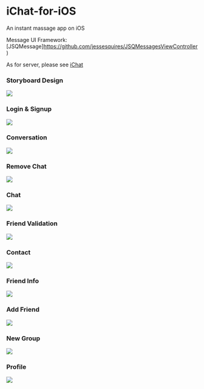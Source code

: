 # iChat-for-iOS
An instant massage app on iOS

Message UI Framework: [JSQMessage]https://github.com/jessesquires/JSQMessagesViewController)

As for server, please see [iChat](https://github.com/Sylvanuszhy/iChat)

### Storyboard Design
![](https://github.com/Sylvanuszhy/iChat-for-iOS/blob/master/UI/storyboard.png)

### Login & Signup
![](https://github.com/Sylvanuszhy/iChat-for-iOS/blob/master/UI/iloginsign.png)

### Conversation
![](https://github.com/Sylvanuszhy/iChat-for-iOS/blob/master/UI/iconversation.png)

### Remove Chat
![](https://github.com/Sylvanuszhy/iChat-for-iOS/blob/master/UI/iremove.png)

### Chat
![](https://github.com/Sylvanuszhy/iChat-for-iOS/blob/master/UI/ichating.png)

### Friend Validation
![](https://github.com/Sylvanuszhy/iChat-for-iOS/blob/master/UI/ivalidation.png)

### Contact
![](https://github.com/Sylvanuszhy/iChat-for-iOS/blob/master/UI/icontacts.png)

### Friend Info
![](https://github.com/Sylvanuszhy/iChat-for-iOS/blob/master/UI/ifriend.png)

### Add Friend
![](https://github.com/Sylvanuszhy/iChat-for-iOS/blob/master/UI/iadd.png)

### New Group
![](https://github.com/Sylvanuszhy/iChat-for-iOS/blob/master/UI/inewgroup.png)

### Profile
![](https://github.com/Sylvanuszhy/iChat-for-iOS/blob/master/UI/iprofile.png)
